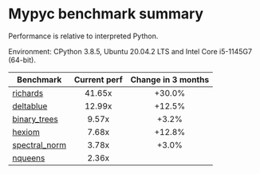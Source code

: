 # Mypyc benchmark summary

Performance is relative to interpreted Python.

Environment: CPython 3.8.5, Ubuntu 20.04.2 LTS and Intel Core i5-1145G7 (64-bit).

| Benchmark | Current perf | Change in 3 months |
| --- | :---: | :---: |
| [richards](benchmarks/richards.md) | 41.65x | +30.0% |
| [deltablue](benchmarks/deltablue.md) | 12.99x | +12.5% |
| [binary_trees](benchmarks/binary_trees.md) | 9.57x | +3.2% |
| [hexiom](benchmarks/hexiom.md) | 7.68x | +12.8% |
| [spectral_norm](benchmarks/spectral_norm.md) | 3.78x | +3.0% |
| [nqueens](benchmarks/nqueens.md) | 2.36x |  |
